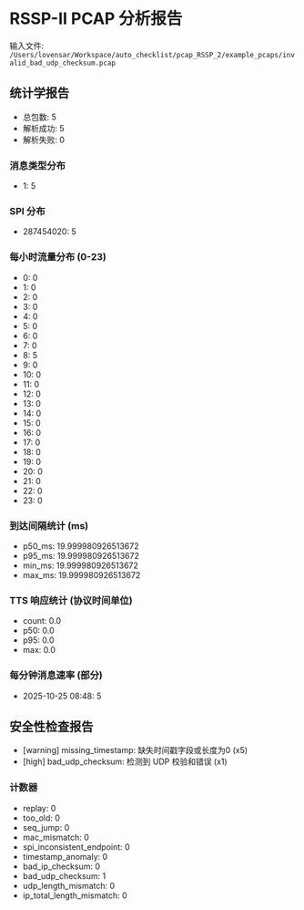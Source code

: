 # RSSP-II PCAP 分析报告

输入文件: `/Users/lovensar/Workspace/auto_checklist/pcap_RSSP_2/example_pcaps/invalid_bad_udp_checksum.pcap`

## 统计学报告

- 总包数: 5
- 解析成功: 5
- 解析失败: 0

### 消息类型分布

- 1: 5

### SPI 分布

- 287454020: 5

### 每小时流量分布 (0-23)

- 0: 0
- 1: 0
- 2: 0
- 3: 0
- 4: 0
- 5: 0
- 6: 0
- 7: 0
- 8: 5
- 9: 0
- 10: 0
- 11: 0
- 12: 0
- 13: 0
- 14: 0
- 15: 0
- 16: 0
- 17: 0
- 18: 0
- 19: 0
- 20: 0
- 21: 0
- 22: 0
- 23: 0

### 到达间隔统计 (ms)

- p50_ms: 19.999980926513672
- p95_ms: 19.999980926513672
- min_ms: 19.999980926513672
- max_ms: 19.999980926513672

### TTS 响应统计 (协议时间单位)

- count: 0.0
- p50: 0.0
- p95: 0.0
- max: 0.0

### 每分钟消息速率 (部分)

- 2025-10-25 08:48: 5

## 安全性检查报告

- [warning] missing_timestamp: 缺失时间戳字段或长度为0 (x5)
- [high] bad_udp_checksum: 检测到 UDP 校验和错误 (x1)

### 计数器

- replay: 0
- too_old: 0
- seq_jump: 0
- mac_mismatch: 0
- spi_inconsistent_endpoint: 0
- timestamp_anomaly: 0
- bad_ip_checksum: 0
- bad_udp_checksum: 1
- udp_length_mismatch: 0
- ip_total_length_mismatch: 0
